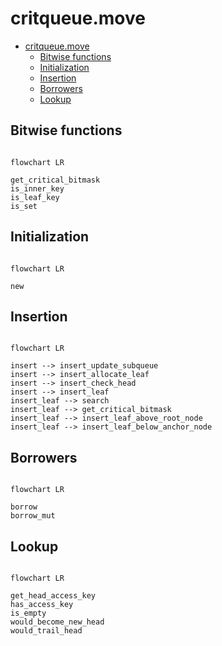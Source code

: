 # critqueue.move

- [critqueue.move](#critqueuemove)
  - [Bitwise functions](#bitwise-functions)
  - [Initialization](#initialization)
  - [Insertion](#insertion)
  - [Borrowers](#borrowers)
  - [Lookup](#lookup)

## Bitwise functions

```mermaid

flowchart LR

get_critical_bitmask
is_inner_key
is_leaf_key
is_set

```

## Initialization

```mermaid

flowchart LR

new

```

## Insertion

```mermaid

flowchart LR

insert --> insert_update_subqueue
insert --> insert_allocate_leaf
insert --> insert_check_head
insert --> insert_leaf
insert_leaf --> search
insert_leaf --> get_critical_bitmask
insert_leaf --> insert_leaf_above_root_node
insert_leaf --> insert_leaf_below_anchor_node

```

## Borrowers

```mermaid

flowchart LR

borrow
borrow_mut

```

## Lookup

```mermaid

flowchart LR

get_head_access_key
has_access_key
is_empty
would_become_new_head
would_trail_head

```